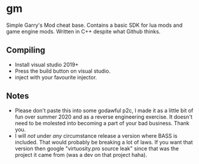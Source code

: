 # gm
Simple Garry's Mod cheat base. Contains a basic SDK for lua mods and game engine mods. Written in C++ despite what Github thinks.

## Compiling
- Install visual studio 2019+
- Press the build button on visual studio.
- inject with your favourite injector.

## Notes
- Please don't paste this into some godawful p2c, I made it as a little bit of fun over summer 2020 and as a reverse engineering exercise. It doesn't need to be molested into becoming a part of your bad business. Thank you.
- I will *not* under *any* circumstance release a version where BASS is included. That would probably be breaking a lot of laws. If you want that version then google "virtuosity.pro source leak" since that was the project it came from (was a dev on that project haha).
